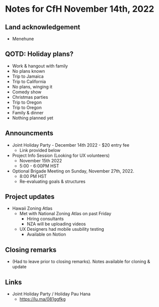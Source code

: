# Notes for CfH November 14th, 2022

## Land acknowledgement
* Menehune 

## QOTD: Holiday plans?
* Work & hangout with family
* No plans known
* Trip to Jamaica
* Trip to California
* No plans, winging it
* Comedy show
* Christmas parties
* Trip to Oregon
* Trip to Oregon
* Family & dinner
* Nothing planned yet

## Announcments
* Joint Holiday Party - December 14th 2022 - $20 entry fee
    * Link provided below
* Project Info Session (Looking for UX volunteers)
    * November 15th 2022
    * 5:00 - 6:00PM HST
* Optional Brigade Meeting on Sunday, November 27th, 2022.
    * 8:00 PM HST
    * Re-evaluating goals & structures

## Project updates
* Hawaii Zoning Atlas
    * Met with National Zoning Atlas on past Friday
        * Hiring consultants
        * NZA will be uploading videos 
    * UX Designers had mobile usubility testing
        * Available on Notion
    

## Closing remarks
* (Had to leave prior to closing remarks). Notes available for cloning & update

## Links
* Joint Holiday Party / Holiday Pau Hana
    * https://lu.ma/081ggfkg